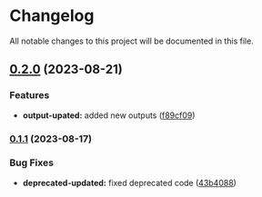 # Changelog

All notable changes to this project will be documented in this file.

## [0.2.0](https://github.com/shamimice03/terraform-aws-ssm-parameter/compare/v0.1.1...v0.2.0) (2023-08-21)


### Features

* **output-upated:** added new outputs ([f89cf09](https://github.com/shamimice03/terraform-aws-ssm-parameter/commit/f89cf09c4e15036bbab09bc4104d9b7b05ad4beb))

### [0.1.1](https://github.com/shamimice03/terraform-aws-ssm-parameter/compare/v0.1.0...v0.1.1) (2023-08-17)


### Bug Fixes

* **deprecated-updated:** fixed deprecated code ([43b4088](https://github.com/shamimice03/terraform-aws-ssm-parameter/commit/43b40884854bfe253eea85525993ce818944aa9e))
